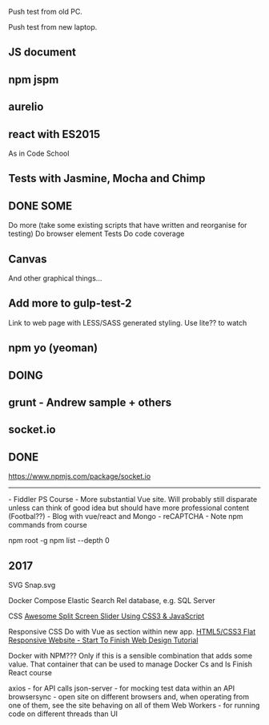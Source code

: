 Push test from old PC.

Push test from new laptop.

## JS document

## npm jspm

## aurelio

## react with ES2015
As in Code School

## Tests with Jasmine, Mocha and Chimp
## DONE SOME
Do more (take some existing scripts that have written and reorganise for testing)
Do browser element Tests
Do code coverage

## Canvas
And other graphical things...




## Add more to gulp-test-2
Link to web page with LESS/SASS generated styling.
Use lite?? to watch

## npm yo     (yeoman)
## DOING

## grunt - Andrew sample + others

## socket.io
## DONE
https://www.npmjs.com/package/socket.io

<hr />
- Fiddler PS Course
- More substantial Vue site. Will probably still disparate unless can think of good idea but should have more professional content (Footbal??)
- Blog with vue/react and Mongo
- reCAPTCHA
- Note npm commands from course


npm root -g
npm list --depth 0



## 2017
SVG
	Snap.svg

Docker Compose
	Elastic Search
	Rel database, e.g. SQL Server

CSS
[Awesome Split Screen Slider Using CSS3 & JavaScript](https://www.youtube.com/watch?v=5F0EvajMlXo)

Responsive CSS
Do with Vue as section within new app.
[HTML5/CSS3 Flat Responsive Website - Start To Finish Web Design Tutorial](https://www.youtube.com/watch?v=muZ0JYBCnrU)

Docker with NPM??? Only if this is a sensible combination that adds some value.
    That container that can be used to manage Docker Cs and Is
Finish React course



axios - for API calls
json-server - for mocking test data within an API
browsersync - open site on different browsers and, when operating from one of them, see the site behaving on all of them
Web Workers - for running code on different threads than UI
<script type=module>


## Next
Make a proper Vue/Vuex/VueRouter project with tests
Make menu screen with screen splitter

Pick an interesting-looking Docker container and do a Docker Compose

Call a web service via Axios


Calendar
Some page along the lines of Rostering.


## Useful Links
[OverAPI.com](http://overapi.com/)
